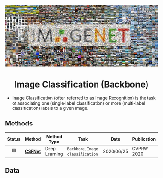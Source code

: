 <div align="center">
<img width="800" src="../data/image_classification.png">

Image Classification (Backbone)
=============================

</div>

- Image Classification (often referred to as Image Recognition) is the task of associating one (single-label classification) or more (multi-label classification) labels to a given image.


## Methods

| Status | Method                  | Method Type   | Task                               | Date       | Publication |
|:------:|-------------------------|---------------|------------------------------------|------------|-------------|
|   🟩   | [**CSPNet**](cspnet.md) | Deep Learning | `Backbone`, `Image classification` | 2020/06/25 | CVPRW 2020  |


## Data
